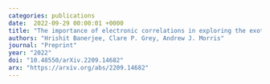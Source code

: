 ```yaml
---
categories: publications
date:  2022-09-29 00:00:01 +0000
title: "The importance of electronic correlations in exploring the exotic phase diagram of layered LixMnO2"
authors: "Hrishit Banerjee, Clare P. Grey, Andrew J. Morris"
journal: "Preprint"
year: "2022"
doi: "10.48550/arXiv.2209.14682"
arx: "https://arxiv.org/abs/2209.14682"
---
```

